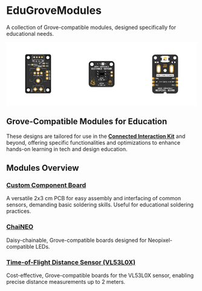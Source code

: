 # EduGroveModules

A collection of Grove-compatible modules, designed specifically for educational needs. 

<div style="display: flex; flex-direction: row; flex-wrap: wrap; justify-content: center;">
  <img src="CustomComponents/Assets/CustomComp_Empty.png" alt="Custom Component Board" style="flex: 1; width: 30%; max-width: 250px;"/>
  <img src="Time-of-Flight/V2_Integrated_Sensor/Assets/ToF_v2_VL53L0X.png" alt="Time-of-Flight Distance Sensor" style="flex: 1; width: 30%; max-width: 250px;"/>
  <img src="ChaiNEO/Assets/ChaiNEO-RGBW.png" alt="ChaiNEO" style="flex: 1; width: 30%; max-width: 250px;"/>
</div>



## Grove-Compatible Modules for Education

These designs are tailored for use in the [**Connected Interaction Kit**](https://github.com/adriaanb/Connected-Interaction-Kit) and beyond, offering specific functionalities and optimizations to enhance hands-on learning in tech and design education.

## Modules Overview

### [Custom Component Board](CustomComponents/README.md)

A versatile 2x3 cm PCB for easy assembly and interfacing of common sensors, demanding basic soldering skills. Useful for educational soldering practices.

### [ChaiNEO](ChaiNEO/README.md)

Daisy-chainable, Grove-compatible boards designed for Neopixel-compatible LEDs.

### [Time-of-Flight Distance Sensor (VL53L0X)](Time-of-Flight/README.md)

Cost-effective, Grove-compatible boards for the VL53L0X sensor, enabling precise distance measurements up to 2 meters.
